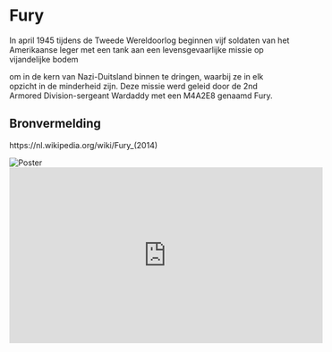<!DOCTYPE html>
<html lang="en">
<head>
    <meta charset="UTF-8">
    <meta name="viewport" content="width=device-width, initial-scale=1.0">
    <title>Fury</title>
</head>
<body>
    
# Fury
<p>In april 1945 tijdens de Tweede Wereldoorlog beginnen vijf soldaten van het Amerikaanse leger met een tank aan een levensgevaarlijke missie op vijandelijke bodem </p>
<p>om in de kern van Nazi-Duitsland binnen te dringen, waarbij ze in elk opzicht in de minderheid zijn. Deze missie werd geleid door de 2nd Armored Division-sergeant Wardaddy met een M4A2E8 genaamd Fury.</p>

## Bronvermelding
<p>https://nl.wikipedia.org/wiki/Fury_(2014)</p>

<img src="img/poster.jpg" alt="Poster">

<iframe width="560" height="315" src="https://www.youtube.com/embed/-OGvZoIrXpg" frameborder="0" allow="accelerometer; autoplay; encrypted-media; gyroscope; picture-in-picture" allowfullscreen></iframe>

</body>
</html>
